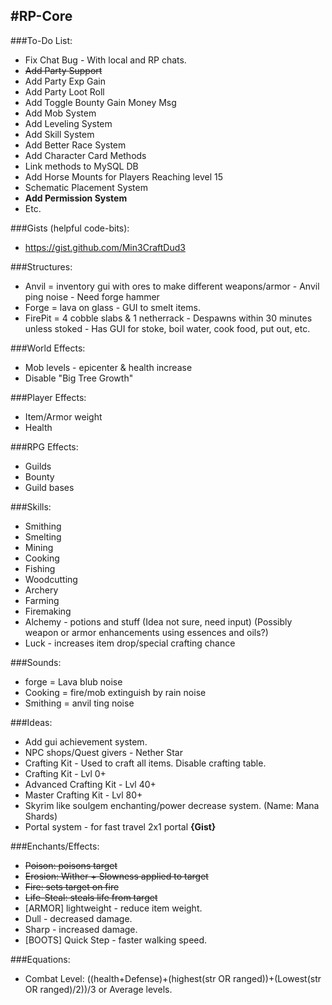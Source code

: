 #RP-Core
---

###To-Do List:
* Fix Chat Bug - With local and RP chats.
* ~~Add Party Support~~ 
* Add Party Exp Gain
* Add Party Loot Roll
* Add Toggle Bounty Gain Money Msg
* Add Mob System
* Add Leveling System
* Add Skill System
* Add Better Race System
* Add Character Card Methods
* Link methods to MySQL DB
* Add Horse Mounts for Players Reaching level 15
* Schematic Placement System
* **Add Permission System**
* Etc.

###Gists (helpful code-bits):
* https://gist.github.com/Min3CraftDud3

###Structures:
* Anvil = inventory gui with ores to make different weapons/armor - Anvil ping noise - Need forge hammer
* Forge = lava on glass - GUI to smelt items.
* FirePit = 4 cobble slabs & 1 netherrack - Despawns within 30 minutes unless stoked - Has GUI for stoke, boil water, cook food, put out, etc.

###World Effects:
* Mob levels - epicenter & health increase
* Disable "Big Tree Growth"

###Player Effects:
* Item/Armor weight
* Health

###RPG Effects:
* Guilds
* Bounty
* Guild bases

###Skills:
* Smithing
* Smelting
* Mining
* Cooking
* Fishing
* Woodcutting
* Archery
* Farming
* Firemaking
* Alchemy - potions and stuff (Idea not sure, need input) (Possibly weapon or armor enhancements using essences and oils?)
* Luck - increases item drop/special crafting chance

###Sounds:
* forge = Lava blub noise
* Cooking = fire/mob extinguish by rain noise
* Smithing =  anvil ting noise

###Ideas:
* Add gui achievement system.
* NPC shops/Quest givers - Nether Star
* Crafting Kit - Used to craft all items. Disable crafting table.
* Crafting Kit - Lvl 0+
* Advanced Crafting Kit - Lvl 40+
* Master Crafting Kit - Lvl 80+
* Skyrim like soulgem enchanting/power decrease system. (Name: Mana Shards)
* Portal system - for fast travel 2x1 portal **{Gist}**

###Enchants/Effects:
* ~~Poison: poisons target~~
* ~~Erosion: Wither + Slowness applied to target~~
* ~~Fire: sets target on fire~~
* ~~Life-Steal: steals life from target~~
* [ARMOR] lightweight - reduce item weight.
* Dull - decreased damage.
* Sharp - increased damage.
* [BOOTS] Quick Step - faster walking speed.

###Equations:
* Combat Level: ((health+Defense)+(highest(str OR ranged))+(Lowest(str OR ranged)/2))/3 or Average levels.
